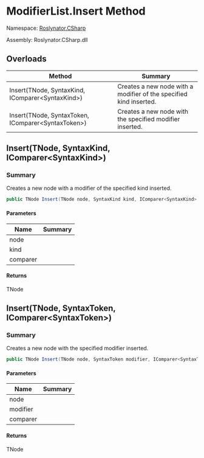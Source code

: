 # ModifierList\.Insert Method

Namespace: [Roslynator.CSharp](../../README.md)

Assembly: Roslynator\.CSharp\.dll

## Overloads

| Method | Summary |
| ------ | ------- |
| Insert\(TNode, SyntaxKind, IComparer\<SyntaxKind>\) | Creates a new node with a modifier of the specified kind inserted\. |
| Insert\(TNode, SyntaxToken, IComparer\<SyntaxToken>\) | Creates a new node with the specified modifier inserted\. |

## Insert\(TNode, SyntaxKind, IComparer\<SyntaxKind>\)

### Summary

Creates a new node with a modifier of the specified kind inserted\.

```csharp
public TNode Insert(TNode node, SyntaxKind kind, IComparer<SyntaxKind> comparer = null)
```

#### Parameters

| Name | Summary |
| ---- | ------- |
| node | |
| kind | |
| comparer | |

#### Returns

TNode

## Insert\(TNode, SyntaxToken, IComparer\<SyntaxToken>\)

### Summary

Creates a new node with the specified modifier inserted\.

```csharp
public TNode Insert(TNode node, SyntaxToken modifier, IComparer<SyntaxToken> comparer = null)
```

#### Parameters

| Name | Summary |
| ---- | ------- |
| node | |
| modifier | |
| comparer | |

#### Returns

TNode

